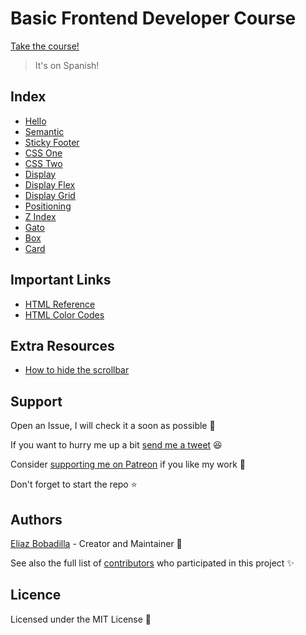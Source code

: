 # Basic Frontend Developer Course

[Take the course!](https://platzi.com/cursos/frontend-developer-practico)

> It's on Spanish!

## Index

- [Hello](https://ultirequiem.github.io/basic-frontend-dev-platzi/hello.html)
- [Semantic](https://ultirequiem.github.io/basic-frontend-dev-platzi/semantic.html)
- [Sticky Footer](https://ultirequiem.github.io/basic-frontend-dev-platzi/stickyFooter/)
- [CSS One](https://ultirequiem.github.io/basic-frontend-dev-platzi/cssOne/)
- [CSS Two](https://ultirequiem.github.io/basic-frontend-dev-platzi/cssTwo/)
- [Display](https://ultirequiem.github.io/basic-frontend-dev-platzi/display/)
- [Display Flex](https://ultirequiem.github.io/basic-frontend-dev-platzi/dflex/)
- [Display Grid](https://ultirequiem.github.io/basic-frontend-dev-platzi/dgrid/)
- [Positioning](https://ultirequiem.github.io/basic-frontend-dev-platzi/positioning/)
- [Z Index](https://ultirequiem.github.io/basic-frontend-dev-platzi/zindex/)
- [Gato](https://ultirequiem.github.io/basic-frontend-dev-platzi/michi/)
- [Box](https://ultirequiem.github.io/basic-frontend-dev-platzi/box/)
- [Card](https://ultirequiem.github.io/basic-frontend-dev-platzi/card/)

## Important Links

- [HTML Reference](https://htmlreference.io)
- [HTML Color Codes](https://htmlcolorcodes.com)

## Extra Resources

- [How to hide the scrollbar](https://www.w3schools.com/howto/howto_css_hide_scrollbars.asp)

## Support

Open an Issue, I will check it a soon as possible 👀

If you want to hurry me up a bit
[send me a tweet](https://twitter.com/UltiRequiem) 😆

Consider [supporting me on Patreon](https://patreon.com/UltiRequiem) if you like
my work 🙏

Don't forget to start the repo ⭐

## Authors

[Eliaz Bobadilla](https://ultirequiem.com) - Creator and Maintainer 💪

See also the full list of
[contributors](https://github.com/UltiRequiem/basic-frontend-dev-platzi/contributors)
who participated in this project ✨

## Licence

Licensed under the MIT License 📄

